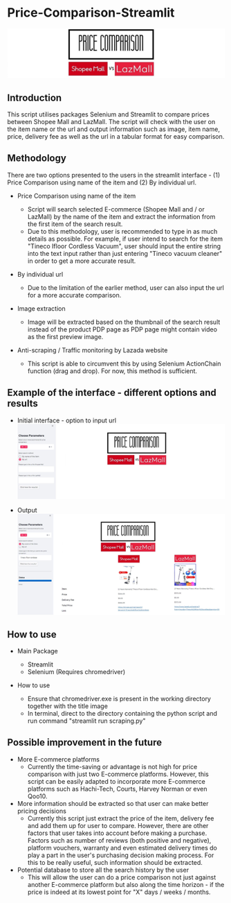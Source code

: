 # Price-Comparison-Streamlit

![alt text](https://github.com/Desmondchoo42/Price-Comparison-Streamlit/blob/main/Streamlit.jpg?raw=true)

## Introduction

This script utilises packages Selenium and Streamlit to compare prices between Shopee Mall and LazMall. The script will check with the user on the item name or the url and output information such as image, item name, price, delivery fee as well as the url in a tabular format for easy comparison. 

## Methodology

There are two options presented to the users in the streamlit interface - (1) Price Comparison using name of the item and (2) By individual url. 

* Price Comparison using name of the item
  * Script will search selected E-commerce (Shopee Mall and / or LazMall) by the name of the item and extract the information from the first item of the search result. 
  * Due to this methodology, user is recommended to type in as much details as possible. For example, if user intend to search for the item "Tineco Ifloor Cordless Vacuum", user should input the entire string into the text input rather than just entering "Tineco vacuum cleaner" in order to get a more accurate result. 

* By individual url
  * Due to the limitation of the earlier method, user can also input the url for a more accurate comparison.   

* Image extraction
  * Image will be extracted based on the thumbnail of the search result instead of the product PDP page as PDP page might contain video as the first preview image.

* Anti-scraping / Traffic monitoring by Lazada website
  * This script is able to circumvent this by using Selenium ActionChain function (drag and drop). For now, this method is sufficient.    

## Example of the interface - different options and results
* Initial interface - option to input url
![alt text](https://github.com/Desmondchoo42/Price-Comparison-Streamlit/blob/main/Image/Preview%202.jpg?raw=true)


* Output
![alt text](https://github.com/Desmondchoo42/Price-Comparison-Streamlit/blob/main/Image/Preview%201.jpg?raw=true)

## How to use

* Main Package
  * Streamlit
  * Selenium (Requires chromedriver)

* How to use
  * Ensure that chromedriver.exe is present in the working directory together with the title image
  * In terminal, direct to the directory containing the python script and run command "streamlit run scraping.py"    

## Possible improvement in the future

* More E-commerce platforms
  * Currently the time-saving or advantage is not high for price comparison with just two E-commerce platforms. However, this script can be easily adapted to incorporate more E-commerce platforms such as Hachi-Tech, Courts, Harvey Norman or even Qoo10. 
* More information should be extracted so that user can make better pricing decisions
  * Currently this script just extract the price of the item, delivery fee and add them up for user to compare. However, there are other factors that user takes into account before making a purchase. Factors such as number of reviews (both positive and negative), platform vouchers, warranty and even estimated delivery times do play a part in the user's purchasing decision making process. For this to be really useful, such information should be extracted. 
* Potential database to store all the search history by the user 
  * This will allow the user can do a price comparison not just against another E-commerce platform but also along the time horizon - if the price is indeed at its lowest point for "X" days / weeks / months.     

